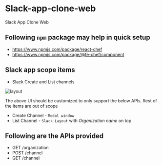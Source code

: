 # Slack-app-clone-web
Slack App Clone Web

## Following `npm` package may help in quick setup
- https://www.npmjs.com/package/react-chef
- https://www.npmjs.com/package/@fe-chef/component

## Slack app scope items

- Slack Create and List channels

![layout](https://user-images.githubusercontent.com/700173/27057518-6b4a6d64-4f81-11e7-853c-702c803a95ee.gif)

The above UI should be customized to only support the below APIs. Rest of the items are out of scope

- Create Channel - `Modal window`
- List Channel - `Slack Layout` with *Organization name* on top

## Following are the APIs provided

- GET /organization 
- POST /channel
- GET /channel 

